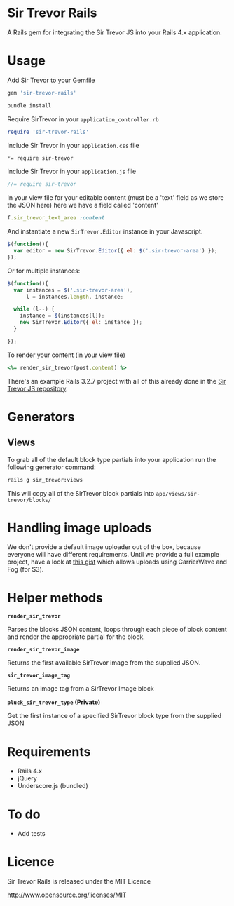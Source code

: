 # Sir Trevor Rails

A Rails gem for integrating the Sir Trevor JS into your Rails 4.x application.

# Usage

Add Sir Trevor to your Gemfile

```ruby
gem 'sir-trevor-rails'
```

```bash
bundle install
```

Require SirTrevor in your `application_controller.rb`

```ruby
require 'sir-trevor-rails'
```

Include Sir Trevor in your `application.css` file

```css
*= require sir-trevor
```

Include Sir Trevor in your `application.js` file

```js
//= require sir-trevor
```

In your view file for your editable content (must be a 'text' field as we store the JSON here) here we have a field called 'content'

```ruby
f.sir_trevor_text_area :content
```

And instantiate a new `SirTrevor.Editor` instance in your Javascript.

```javascript
$(function(){
  var editor = new SirTrevor.Editor({ el: $('.sir-trevor-area') });
});
```

Or for multiple instances:

```javascript
$(function(){
  var instances = $('.sir-trevor-area'),
      l = instances.length, instance;

  while (l--) {
    instance = $(instances[l]);
    new SirTrevor.Editor({ el: instance });
  }

});
```

To render your content (in your view file)

```ruby
<%= render_sir_trevor(post.content) %>
```

There's an example Rails 3.2.7 project with all of this already done in the [Sir Trevor JS repository](https://github.com/madebymany/sir-trevor-js/tree/master/examples/rails/sir-trevor-example).

# Generators

## Views

To grab all of the default block type partials into your application run the following generator command:

```bash
rails g sir_trevor:views
```

This will copy all of the SirTrevor block partials into `app/views/sir-trevor/blocks/`

# Handling image uploads

We don't provide a default image uploader out of the box, because everyone will have different requirements. Until we provide a full example project, have a look at [this gist](https://gist.github.com/cjbell88/7091537) which allows uploads using CarrierWave and Fog (for S3).

# Helper methods

**`render_sir_trevor`**

Parses the blocks JSON content, loops through each piece of block content and render the appropriate partial for the block.

**`render_sir_trevor_image`**

Returns the first available SirTrevor image from the supplied JSON.

**`sir_trevor_image_tag`**

Returns an image tag from a SirTrevor Image block

**`pluck_sir_trevor_type` (Private)**

Get the first instance of a specified SirTrevor block type from the supplied JSON

# Requirements

- Rails 4.x
- jQuery
- Underscore.js (bundled)

# To do

- Add tests

# Licence

Sir Trevor Rails is released under the MIT Licence

http://www.opensource.org/licenses/MIT
